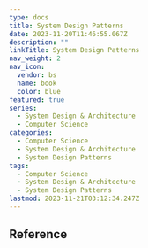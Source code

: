 ```yaml
---
type: docs
title: System Design Patterns
date: 2023-11-20T11:46:55.067Z
description: ""
linkTitle: System Design Patterns
nav_weight: 2
nav_icon:
  vendor: bs
  name: book
  color: blue
featured: true
series:
  - System Design & Architecture
  - Computer Science
categories:
  - Computer Science
  - System Design & Architecture
  - System Design Patterns
tags:
  - Computer Science
  - System Design & Architecture
  - System Design Patterns
lastmod: 2023-11-21T03:12:34.247Z
---
```


## Reference
